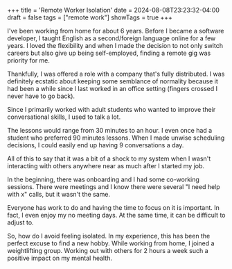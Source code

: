 +++
title = 'Remote Worker Isolation'
date = 2024-08-08T23:23:32-04:00
draft = false
tags = ["remote work"]
showTags = true
+++

I've been working from home for about 6 years. Before I became a software developer, I taught English as a second/foreign language online for a few years. I loved the flexibility and when I made the decision to not only switch careers but also give up being self-employed, finding a remote gig was priority for me. 

Thankfully, I was offered a role with a company that's fully distributed. I was definitely ecstatic about keeping some semblance of normality because it had been a while since I last worked in an office setting (fingers crossed I never have to go back).

Since I primarily worked with adult students who wanted to improve their conversational skills, I used to talk a lot. 

The lessons would range from 30 minutes to an hour. I even once had a student who preferred 90 minutes lessons. When I made unwise scheduling decisions, I could easily end up having 9 conversations a day.

All of this to say that it was a bit of a shock to my system when I wasn't interacting with others anywhere near as much after I started my job. 

In the beginning, there was onboarding and I had some co-working sessions. There were meetings and I know there were several "I need help with x" calls, but it wasn't the same.

Everyone has work to do and having the time to focus on it is important. In fact, I even enjoy my no meeting days. At the same time, it can be difficult to adjust to.

So, how do I avoid feeling isolated. In my experience, this has been the perfect excuse to find a new hobby. While working from home, I joined a weightlifting group. Working out with others for 2 hours a week such a positive impact on my mental health.



